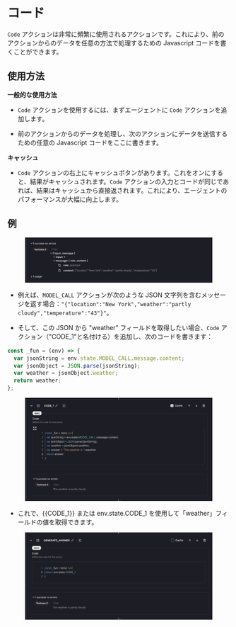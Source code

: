 # コード

`Code` アクションは非常に頻繁に使用されるアクションです。これにより、前のアクションからのデータを任意の方法で処理するための Javascript コードを書くことができます。

## 使用方法

**一般的な使用方法**

- `Code` アクションを使用するには、まずエージェントに `Code` アクションを追加します。

- 前のアクションからのデータを処理し、次のアクションにデータを送信するための任意の Javascript コードをここに書きます。

**キャッシュ**

- `Code` アクションの右上にキャッシュボタンがあります。これをオンにすると、結果がキャッシュされます。`Code` アクションの入力とコードが同じであれば、結果はキャッシュから直接返されます。これにより、エージェントのパフォーマンスが大幅に向上します。

## 例

<figure><img src="../../../images/code-1.png"></figure>

- 例えば、`MODEL_CALL` アクションが次のような JSON 文字列を含むメッセージを返す場合：`"{"location":"New York","weather":"partly cloudy","temperature":"43"}"`。

- そして、この JSON から "weather" フィールドを取得したい場合、`Code` アクション（"CODE_1"と名付ける）を追加し、次のコードを書きます：

```javascript
const _fun = (env) => {
  var jsonString = env.state.MODEL_CALL.message.content;
  var jsonObject = JSON.parse(jsonString);
  var weather = jsonObject.weather;
  return weather;
};
```

<figure><img src="../../../images/code-2.png"></figure>

- これで、{{CODE_1}} または env.state.CODE_1 を使用して「weather」フィールドの値を取得できます。

<figure><img src="../../../images/code-3.png"></figure>

<!-- ## エージェントの例

上記の例で示されたコードは、以下のエージェントで見つけることができます。

[コードアクション](https://imprai.ai/p/21b2295005587a5375d8/callable/4929456b3b6bfcee316d/editor)

ご不明点がありましたら、お知らせください。 -->
